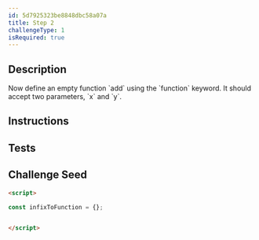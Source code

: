 ```yaml
---
id: 5d7925323be8848dbc58a07a
title: Step 2
challengeType: 1
isRequired: true
---
```


## Description
<section id='description'>
Now define an empty function `add` using the `function` keyword.
It should accept two parameters, `x` and `y`.
</section>

## Instructions
<section id='instructions'>

</section>

## Tests
<section id='tests'>

</section>

## Challenge Seed
<section id='challengeSeed'>

<div id='html-seed'>

```html
<script>

const infixToFunction = {};


</script>
```

</div>
